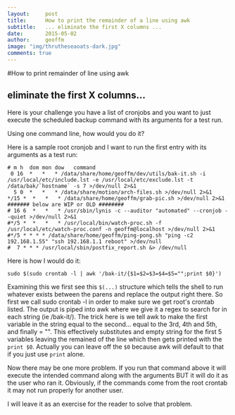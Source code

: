 ```yaml
---
layout:     post
title:      How to print the remainder of a line using awk
subtitle:   ... eliminate the first X columns ...
date:       2015-05-02
author:     geoffm
image: "img/thrutheseaoats-dark.jpg"
comments: true
---
```


#How to print remainder of line using awk
## eliminate the first X columns...

Here is your challenge you have a list of cronjobs and you
want to just execute the scheduled backup command with its 
arguments for a test run.

Using one command line, how would you do it? 

Here is a sample root cronjob and I want to run the
first entry with its arguments as a test run:
 
```
# m h  dom mon dow   command
 0 16  *   *   * /data/share/home/geoffm/dev/utils/bak-it.sh -i /usr/local/etc/include.lst -e /usr/local/etc/exclude.lst -t /data/bak/`hostname` -s 7 >/dev/null 2>&1
  5 0  *   *   * /data/share/motion/arch-files.sh >/dev/null 2>&1
*/15 *  *   *   * /data/share/home/geoffm/grab-pic.sh >/dev/null 2>&1
####### below are WIP or OLD ########
# 16 6  *   *   * /usr/sbin/lynis -c --auditor "automated" --cronjob --quiet >/dev/null 2>&1
#*/5 *  *   *   * /usr/local/bin/watch-proc.sh -f /usr/local/etc/watch-proc.conf -n geoffm@localhost >/dev/null 2>&1
#*/5 * * * * /data/share/home/geoffm/ping-pong.sh "ping -c2 192.168.1.55" "ssh 192.168.1.1 reboot" >/dev/null
#  7 * * * /usr/local/sbin/postfix_report.sh &> /dev/null
```
<!--more-->

Here is how I would do it:

```
sudo $(sudo crontab -l | awk '/bak-it/{$1=$2=$3=$4=$5="";print $0}')
```

Examining this we first see this `$(...)` structure which tells
the shell to run whatever exists between the parens and replace the
output right there. So first we call sudo crontab -l in order to 
make sure we get root's crontab listed. The output is piped into
awk where we give it a regex to search for in each string (ie /bak-it/).
The trick here is we tell awk to make the first variable in the string 
equal to the second... equal to the 3rd, 4th and 5th, and finally = "".
This effectively substitutes and empty string for the first 5 variables
leaving the remained of the line which then gets printed with the 
`print $0`. Actually you can leave off the `$0` because awk will default
to that if you just use `print` alone.

Now there may be one more problem. If you run that command above it
will execute the intended command along with the arguments BUT it will
do it as the user who ran it. Obviously, if the commands come from the
root crontab it may not run properly for another user.

I will leave it as an exercise for the reader to solve that problem.


